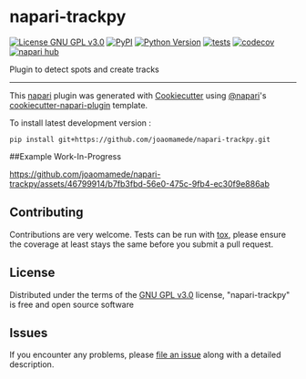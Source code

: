 # napari-trackpy

[![License GNU GPL v3.0](https://img.shields.io/pypi/l/napari-trackpy.svg?color=green)](https://github.com/joaomamede/napari-trackpy/raw/main/LICENSE)
[![PyPI](https://img.shields.io/pypi/v/napari-trackpy.svg?color=green)](https://pypi.org/project/napari-trackpy)
[![Python Version](https://img.shields.io/pypi/pyversions/napari-trackpy.svg?color=green)](https://python.org)
[![tests](https://github.com/joaomamede/napari-trackpy/workflows/tests/badge.svg)](https://github.com/joaomamede/napari-trackpy/actions)
[![codecov](https://codecov.io/gh/joaomamede/napari-trackpy/branch/main/graph/badge.svg)](https://codecov.io/gh/joaomamede/napari-trackpy)
[![napari hub](https://img.shields.io/endpoint?url=https://api.napari-hub.org/shields/napari-trackpy)](https://napari-hub.org/plugins/napari-trackpy)

Plugin to detect spots and create tracks

----------------------------------

This [napari] plugin was generated with [Cookiecutter] using [@napari]'s [cookiecutter-napari-plugin] template.

<!--
Don't miss the full getting started guide to set up your new package:
https://github.com/napari/cookiecutter-napari-plugin#getting-started

and review the napari docs for plugin developers:
https://napari.org/stable/plugins/index.html
-->




To install latest development version :

    pip install git+https://github.com/joaomamede/napari-trackpy.git

##Example Work-In-Progress


https://github.com/joaomamede/napari-trackpy/assets/46799914/b7fb3fbd-56e0-475c-9fb4-ec30f9e886ab


## Contributing

Contributions are very welcome. Tests can be run with [tox], please ensure
the coverage at least stays the same before you submit a pull request.

## License

Distributed under the terms of the [GNU GPL v3.0] license,
"napari-trackpy" is free and open source software

## Issues

If you encounter any problems, please [file an issue] along with a detailed description.

[napari]: https://github.com/napari/napari
[Cookiecutter]: https://github.com/audreyr/cookiecutter
[@napari]: https://github.com/napari
[MIT]: http://opensource.org/licenses/MIT
[BSD-3]: http://opensource.org/licenses/BSD-3-Clause
[GNU GPL v3.0]: http://www.gnu.org/licenses/gpl-3.0.txt
[GNU LGPL v3.0]: http://www.gnu.org/licenses/lgpl-3.0.txt
[Apache Software License 2.0]: http://www.apache.org/licenses/LICENSE-2.0
[Mozilla Public License 2.0]: https://www.mozilla.org/media/MPL/2.0/index.txt
[cookiecutter-napari-plugin]: https://github.com/napari/cookiecutter-napari-plugin

[file an issue]: https://github.com/joaomamede/napari-trackpy/issues

[napari]: https://github.com/napari/napari
[tox]: https://tox.readthedocs.io/en/latest/
[pip]: https://pypi.org/project/pip/
[PyPI]: https://pypi.org/
